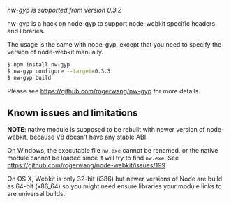 *nw-gyp is supported from version 0.3.2*

nw-gyp is a hack on node-gyp to support node-webkit specific headers and libraries. 

The usage is the same with node-gyp, except that you need to specify the version of node-webkit manually. 

````bash
$ npm install nw-gyp
$ nw-gyp configure --target=0.3.3
$ nw-gyp build
````

Please see https://github.com/rogerwang/nw-gyp for more details.

## Known issues and limitations

**NOTE**: native module is supposed to be rebuilt with newer version of node-webkit, because V8 doesn't have any stable ABI.

On Windows, the executable file `nw.exe` cannot be renamed, or the native module cannot be loaded since it will try to find `nw.exe`. See https://github.com/rogerwang/node-webkit/issues/199

On OS X, Webkit is only 32-bit (i386) but newer versions of Node are build as 64-bit (x86_64) so you might need ensure libraries your module links to are universal builds.